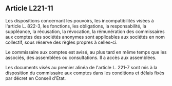 Article L221-11
----
Les dispositions concernant les pouvoirs, les incompatibilités visées à
l'article L. 822-3, les fonctions, les obligations, la responsabilité, la
suppléance, la récusation, la révocation, la rémunération des commissaires aux
comptes des sociétés anonymes sont applicables aux sociétés en nom collectif,
sous réserve des règles propres à celles-ci.

Le commissaire aux comptes est avisé, au plus tard en même temps que les
associés, des assemblées ou consultations. Il a accès aux assemblées.

Les documents visés au premier alinéa de l'article L. 221-7 sont mis à la
disposition du commissaire aux comptes dans les conditions et délais fixés par
décret en Conseil d'Etat.
